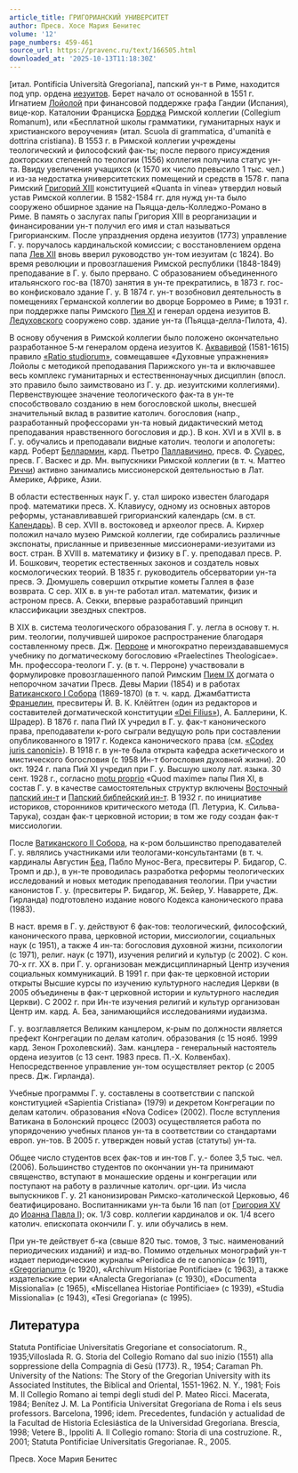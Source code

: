 ```yaml
---
article_title: ГРИГОРИАНСКИЙ УНИВЕРСИТЕТ
author: Пресв. Хосе Мария Бенитес
volume: '12'
page_numbers: 459-461
source_url: https://pravenc.ru/text/166505.html
downloaded_at: '2025-10-13T11:18:30Z'
---
```


[итал. Pontificia Università Gregoriana], папский ун-т в Риме, находится под упр. ордена [иезуитов](https://pravenc.ru/text/иезуитов.html). Берет начало от основанной в 1551 г. Игнатием [Лойолой](https://pravenc.ru/text/Лойолой.html) при финансовой поддержке графа Гандии (Испания), вице-кор. Каталонии Франциска [Борджа](https://pravenc.ru/text/Борджа.html) Римской коллегии (Collegium Romanum), или «Бесплатной школы грамматики, гуманитарных наук и христианского вероучения» (итал. Scuola di grammatica, d'umanità e dottrina cristiana). В 1553 г. в Римской коллегии учреждены теологический и философский фак-ты; после первого присуждения докторских степеней по теологии (1556) коллегия получила статус ун-та. Ввиду увеличения учащихся (к 1570 их число превысило 1 тыс. чел.) и из-за недостатка университетских помещений и средств в 1578 г. папа Римский [Григорий XIII](<https://pravenc.ru/text/Григорий XIII.html>) конституцией «Quanta in vinea» утвердил новый устав Римской коллегии. В 1582-1584 гг. для нужд ун-та было сооружено обширное здание на Пьяцца-дель-Колледжо-Романо в Риме. В память о заслугах папы Григория XIII в реорганизации и финансировании ун-т получил его имя и стал называться Григорианским. После упразднения ордена иезуитов (1773) управление Г. у. поручалось кардинальской комиссии; с восстановлением ордена папа [Лев XII](<https://pravenc.ru/text/Лев XII.html>) вновь вверил руководство ун-том иезуитам (с 1824). Во время революции и провозглашения Римской республики (1848-1849) преподавание в Г. у. было прервано. С образованием объединенного итальянского гос-ва (1870) занятия в ун-те прекратились, в 1873 г. гос-во конфисковало здание Г. у. В 1874 г. ун-т возобновил деятельность в помещениях Германской коллегии во дворце Борромео в Риме; в 1931 г. при поддержке папы Римского [Пия XI](<https://pravenc.ru/text/Пий XI.html>) и генерал ордена иезуитов В. [Ледуховского](https://pravenc.ru/text/Ледуховского.html) сооружено совр. здание ун-та (Пьяцца-делла-Пилота, 4).

В основу обучения в Римской коллегии было положено окончательно разработанное 5-м генералом ордена иезуитов К. [Аквавивой](https://pravenc.ru/text/Аквавивой.html) (1581-1615) правило [«Ratio studiorum»](<https://pravenc.ru/text/ Ratio studiorum .html>), совмещавшее «Духовные упражнения» Лойолы с методикой преподавания Парижского ун-та и включавшее весь комплекс гуманитарных и естественнонаучных дисциплин (впосл. это правило было заимствовано из Г. у. др. иезуитскими коллегиями). Первенствующее значение теологического фак-та в ун-те способствовало созданию в нем богословской школы, внесшей значительный вклад в развитие католич. богословия (напр., разработанный профессорами ун-та новый дидактический метод преподавания нравственного богословия и др.). В кон. XVI и в XVII в. в Г. у. обучались и преподавали видные католич. теологи и апологеты: кард. Роберт [Беллармин](https://pravenc.ru/text/Беллармин.html), кард. Пьетро [Паллавичино](https://pravenc.ru/text/Паллавичино.html), пресв. Ф. [Суарес](https://pravenc.ru/text/Суарес.html), пресв. Г. Васкес и др. Мн. выпускники Римской коллегии (в т. ч. Маттео [Риччи](https://pravenc.ru/text/Риччи.html)) активно занимались миссионерской деятельностью в Лат. Америке, Африке, Азии.

В области естественных наук Г. у. стал широко известен благодаря проф. математики пресв. Х. Клавиусу, одному из основных авторов реформы, устанавливавшей григорианский календарь (см. в ст. [Календарь](https://pravenc.ru/text/Календарь.html)). В сер. XVII в. востоковед и археолог пресв. А. Кирхер положил начало музею Римской коллегии, где собирались различные экспонаты, присланные и привезенные миссионерами-иезуитами из вост. стран. В XVIII в. математику и физику в Г. у. преподавал пресв. Р. И. Бошкович, теоретик естественных законов и создатель новых космологических теорий. В 1835 г. руководитель обсерватории ун-та пресв. Э. Дюмушель совершил открытие кометы Галлея в фазе возврата. С сер. XIX в. в ун-те работал итал. математик, физик и астроном пресв. А. Секки, впервые разработавший принцип классификации звездных спектров.

В XIX в. система теологического образования Г. у. легла в основу т. н. рим. теологии, получившей широкое распространение благодаря составленному пресв. Дж. [Перроне](https://pravenc.ru/text/Перроне.html) и многократно переиздававшемуся учебнику по догматическому богословию «Praelectines Theologicae». Мн. профессора-теологи Г. у. (в т. ч. Перроне) участвовали в формулировке провозглашенного папой Римским [Пием IX](<https://pravenc.ru/text/Пий IX.html>) догмата о непорочном зачатии Пресв. Девы Марии (1854) и в работах [Ватиканского I Собора](<https://pravenc.ru/text/ВАТИКАНСКИЙ I СОБОР.html>) (1869-1870) (в т. ч. кард. Джамбаттиста [Францелин](https://pravenc.ru/text/Францелин.html), пресвитеры Й. В. К. Клёйтген (один из редакторов и составителей догматической конституции [«Dei Filius»](<https://pravenc.ru/text/ Dei Filius .html>)), А. Баллерини, К. Шрадер). В 1876 г. папа Пий IX учредил в Г. у. фак-т канонического права, преподаватели к-рого сыграли ведущую роль при составлении опубликованного в 1917 г. Кодекса канонического права (см. [«Codex juris canonici»](<https://pravenc.ru/text/ Codex juris canonici .html>)). В 1918 г. в ун-те была открыта кафедра аскетического и мистического богословия (с 1958 Ин-т богословия духовной жизни). 20 окт. 1924 г. папа Пий XI учредил при Г. у. Высшую школу лат. языка. 30 сент. 1928 г., согласно [motu proprio](<https://pravenc.ru/text/motu proprio.html>) «Quod maxime» папы Пия XI, в состав Г. у. в качестве самостоятельных структур включены [Восточный папский ин-т](<https://pravenc.ru/text/Восточный папский ин-т.html>) и [Папский библейский ин-т](<https://pravenc.ru/text/Папский библейский ин-т.html>). В 1932 г. по инициативе историков, сторонников критического метода (П. Летуриа, К. Сильва-Тарука), создан фак-т церковной истории; в том же году создан фак-т миссиологии.

После [Ватиканского II Собора](<https://pravenc.ru/text/Ватиканский II Собор.html>), на к-ром большинство преподавателей Г. у. являлись участниками или теологами-консультантами (в т. ч. кардиналы Августин [Беа](https://pravenc.ru/text/Беа.html), Пабло Мунос-Вега, пресвитеры Р. Бидагор, С. Тромп и др.), в ун-те проводилась разработка реформы теологических исследований и новых методик преподавания теологии. При участии канонистов Г. у. (пресвитеры Р. Бидагор, Ж. Бейер, У. Наваррете, Дж. Гирланда) подготовлено издание нового Кодекса канонического права (1983).

В наст. время в Г. у. действуют 6 фак-тов: теологический, философский, канонического права, церковной истории, миссиологии, социальных наук (с 1951), а также 4 ин-та: богословия духовной жизни, психологии (с 1971), религ. наук (с 1971), изучения религий и культур (с 2002). С кон. 70-х гг. ХХ в. при Г. у. организован междисциплинарный Центр изучения социальных коммуникаций. В 1991 г. при фак-те церковной истории открыты Высшие курсы по изучению культурного наследия Церкви (в 2005 объединены в фак-т церковной истории и культурного наследия Церкви). С 2002 г. при Ин-те изучения религий и культур организован Центр им. кард. А. Беа, занимающийся исследованиями иудаизма.

Г. у. возглавляется Великим канцлером, к-рым по должности является префект Конгрегации по делам католич. образования (с 15 нояб. 1999 кард. Зенон Грохолевский). Зам. канцлера - генеральный настоятель ордена иезуитов (с 13 сент. 1983 пресв. П.-Х. Колвенбах). Непосредственное управление ун-том осуществляет ректор (с 2005 пресв. Дж. Гирланда).

Учебные программы Г. у. составлены в соответствии с папской конституцией «Sapientia Cristiana» (1979) и декретом Конгрегации по делам католич. образования «Nova Codice» (2002). После вступления Ватикана в Болонский процесс (2003) осуществляется работа по упорядочению учебных планов ун-та в соответствии со стандартами европ. ун-тов. В 2005 г. утвержден новый устав (статуты) ун-та.

Общее число студентов всех фак-тов и ин-тов Г. у.- более 3,5 тыс. чел. (2006). Большинство студентов по окончании ун-та принимают священство, вступают в монашеские ордены и конгрегации или поступают на работу в различные католич. орг-ции. Из числа выпускников Г. у. 21 канонизирован Римско-католической Церковью, 46 беатифицировано. Воспитанниками ун-та были 16 пап (от [Григория XV](<https://pravenc.ru/text/Григория XV.html>) до [Иоанна Павла I](<https://pravenc.ru/text/Иоанн Павл I.html>)); ок. 1/3 совр. коллегии кардиналов и ок. 1/4 всего католич. епископата окончили Г. у. или обучались в нем.

При ун-те действует б-ка (свыше 820 тыс. томов, 3 тыс. наименований периодических изданий) и изд-во. Помимо отдельных монографий ун-т издает периодические журналы «Periodica de re canonica» (с 1911), [«Gregorianum»](<https://pravenc.ru/text/ Gregorianum .html>) (с 1920), «Archivum Historiae Pontificiae» (с 1963), а также издательские серии «Analecta Gregoriana» (с 1930), «Documenta Missionalia» (с 1965), «Miscellanea Historiae Pontificiae» (с 1939), «Studia Missionalia» (с 1943), «Tesi Gregoriana» (с 1995).

## Литература

Statuta Pontificiae Universitatis Gregoriane et consociatorum. R., 1935;Villoslada R. G. Storia del Collegio Romano dal suo inizio (1551) alla soppressione della Compagnia di Gesù (1773). R., 1954; Caraman Ph. University of the Nations: The Story of the Gregorian University with its Associated Institutes, the Biblical and Oriental, 1551-1962. N. Y., 1981; Fois M. Il Collegio Romano ai tempi degli studi del P. Mateo Ricci. Macerata, 1984; Benítez J. M. La Pontificia Universitat Gregoriana de Roma i els seus professors. Barcelona, 1996; idem. Precedentes, fundación y actualidad de la Facultad de Historia Eclesiástica de la Universidad Gregoriana. Brescia, 1998; Vetere B., Ippoliti A. Il Collegio romano: Storia di una costruzione. R., 2001; Statuta Pontificiae Universitatis Gregorianae. R., 2005.

Пресв. Хосе Мария Бенитес
